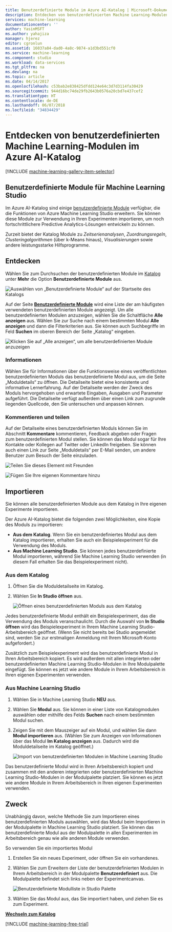 ```yaml
---
title: Benutzerdefinierte Module im Azure AI-Katalog | Microsoft-Dokumentation
description: Entdecken von benutzerdefinierten Machine Learning-Modulen im Azure AI-Katalog.
services: machine-learning
documentationcenter: ''
author: YasinMSFT
ms.author: yahajiza
manager: hjerez
editor: cgronlun
ms.assetid: 16037a84-dad0-4a8c-9874-a1d3bd551cf0
ms.service: machine-learning
ms.component: studio
ms.workload: data-services
ms.tgt_pltfrm: na
ms.devlang: na
ms.topic: article
ms.date: 04/14/2017
ms.openlocfilehash: c53bab2e838425dfdd124e64c3d7d3114fa30429
ms.sourcegitcommit: 944d16bc74de29fb2643b0576a20cbd7e437cef2
ms.translationtype: HT
ms.contentlocale: de-DE
ms.lasthandoff: 06/07/2018
ms.locfileid: "34834429"
---
```

# <a name="discover-custom-machine-learning-modules-in-azure-ai-gallery"></a>Entdecken von benutzerdefinierten Machine Learning-Modulen im Azure AI-Katalog
[!INCLUDE [machine-learning-gallery-item-selector](../../../includes/machine-learning-gallery-item-selector.md)]

## <a name="custom-modules-for-machine-learning-studio"></a>Benutzerdefinierte Module für Machine Learning Studio
Im Azure AI-Katalog sind einige [benutzerdefinierte Module](https://gallery.cortanaintelligence.com/customModules) verfügbar, die die Funktionen von Azure Machine Learning Studio erweitern. Sie können diese Module zur Verwendung in Ihren Experimenten importieren, um noch fortschrittlichere Predictive Analytics-Lösungen entwickeln zu können.

Zurzeit bietet der Katalog Module zu *Zeitserienanalysen*, *Zuordnungsregeln*, *Clusteringalgorithmen* (über k-Means hinaus), *Visualisierungen* sowie andere leistungsstarke Hilfsprogramme.


## <a name="discover"></a>Entdecken
Wählen Sie zum Durchsuchen der benutzerdefinierten Module im [Katalog](http://gallery.cortanaintelligence.com) unter **Mehr** die Option **Benutzerdefinierte Module** aus.

![Auswählen von „Benutzerdefinierte Module“ auf der Startseite des Katalogs](./media/gallery-custom-modules/select-custom-modules-in-gallery.png)

Auf der Seite **[Benutzerdefinierte Module](https://gallery.cortanaintelligence.com/customModules)** wird eine Liste der am häufigsten verwendeten benutzerdefinierten Module angezeigt. Um alle benutzerdefinierten Modulen anzuzeigen, wählen Sie die Schaltfläche **Alle anzeigen** aus. Wählen Sie zur Suche nach einem bestimmten Modul **Alle anzeigen** und dann die Filterkriterien aus. Sie können auch Suchbegriffe im Feld **Suchen** im oberen Bereich der Seite „Katalog“ eingeben.

![Klicken Sie auf „Alle anzeigen“, um alle benutzerdefinierten Module anzuzeigen](./media/gallery-custom-modules/click-see-all-for-all-custom-modules.png)

### <a name="understand"></a>Informationen

Wählen Sie für Informationen über die Funktionsweise eines veröffentlichten benutzerdefinierten Moduls das benutzerdefinierte Modul aus, um die Seite „Moduldetails“ zu öffnen. Die Detailseite bietet eine konsistente und informative Lernerfahrung. Auf der Detailseite werden der Zweck des Moduls hervorgehoben und erwartete Eingaben, Ausgaben und Parameter aufgeführt. Die Detailseite verfügt außerdem über einen Link zum zugrunde liegenden Quellcode, den Sie untersuchen und anpassen können.

### <a name="comment-and-share"></a>Kommentieren und teilen
Auf der Detailseite eines benutzerdefinierten Moduls können Sie im Abschnitt **Kommentare** kommentieren, Feedback abgeben oder Fragen zum benutzerdefinierten Modul stellen. Sie können das Modul sogar für Ihre Kontakte oder Kollegen auf Twitter oder LinkedIn freigeben. Sie können auch einen Link zur Seite „Moduldetails“ per E-Mail senden, um andere Benutzer zum Besuch der Seite einzuladen.

![Teilen Sie dieses Element mit Freunden](./media/gallery-how-to-use-contribute-publish/share-links.png)

![Fügen Sie Ihre eigenen Kommentare hinzu](./media/gallery-how-to-use-contribute-publish/comments.png)

## <a name="import"></a>Importieren
Sie können alle benutzerdefinierten Module aus dem Katalog in Ihre eigenen Experimente importieren.

Der Azure AI-Katalog bietet die folgenden zwei Möglichkeiten, eine Kopie des Moduls zu importieren:

* **Aus dem Katalog**. Wenn Sie ein benutzerdefiniertes Modul aus dem Katalog importieren, erhalten Sie auch ein Beispielexperiment für die Verwendung des Moduls.
* **Aus Machine Learning Studio**. Sie können jedes benutzerdefinierte Modul importieren, während Sie Machine Learning Studio verwenden (in diesem Fall erhalten Sie das Beispielexperiment nicht).

### <a name="from-the-gallery"></a>Aus dem Katalog

1. Öffnen Sie die Moduldetailseite im Katalog. 
2. Wählen Sie **In Studio öffnen** aus.
   
    ![Öffnen eines benutzerdefinierten Moduls aus dem Katalog](./media/gallery-custom-modules/open-custom-module-from-gallery.png)
   
Jedes benutzerdefinierte Modul enthält ein Beispielexperiment, das die Verwendung des Moduls veranschaulicht. Durch die Auswahl von **In Studio öffnen** wird das Beispielexperiment in Ihrem Machine Learning Studio-Arbeitsbereich geöffnet. (Wenn Sie nicht bereits bei Studio angemeldet sind, werden Sie zur erstmaligen Anmeldung mit Ihrem Microsoft-Konto aufgefordert.)

Zusätzlich zum Beispielexperiment wird das benutzerdefinierte Modul in Ihren Arbeitsbereich kopiert. Es wird außerdem mit allen integrierten oder benutzerdefinierten Machine Learning Studio-Modulen in Ihre Modulpalette eingefügt. Sie können es jetzt wie andere Module in Ihrem Arbeitsbereich in Ihren eigenen Experimenten verwenden.

### <a name="from-within-machine-learning-studio"></a>Aus Machine Learning Studio

1. Wählen Sie in Machine Learning Studio **NEU** aus.
2. Wählen Sie **Modul** aus. Sie können in einer Liste von Katalogmodulen auswählen oder mithilfe des Felds **Suchen** nach einem bestimmten Modul suchen.
3. Zeigen Sie mit dem Mauszeiger auf ein Modul, und wählen Sie dann **Modul importieren** aus. (Wählen Sie zum Anzeigen von Informationen über das Modul **Im Katalog anzeigen** aus. Dadurch wird die Moduldetailseite im Katalog geöffnet.)
   
    ![Import von benutzerdefinierten Modulen in Machine Learning Studio](./media/gallery-custom-modules/add-custom-module-in-studio.png)

Das benutzerdefinierte Modul wird in Ihren Arbeitsbereich kopiert und zusammen mit den anderen integrierten oder benutzerdefinierten Machine Learning Studio-Modulen in der Modulpalette platziert. Sie können es jetzt wie andere Module in Ihrem Arbeitsbereich in Ihren eigenen Experimenten verwenden.

## <a name="use"></a>Zweck

Unabhängig davon, welche Methode Sie zum Importieren eines benutzerdefinierten Moduls auswählen, wird das Modul beim Importieren in der Modulpalette in Machine Learning Studio platziert. Sie können das benutzerdefinierte Modul aus der Modulpalette in allen Experimenten im Arbeitsbereich genau wie alle anderen Module verwenden.

So verwenden Sie ein importiertes Modul

1. Erstellen Sie ein neues Experiment, oder öffnen Sie ein vorhandenes.
2. Wählen Sie zum Erweitern der Liste der benutzerdefinierten Modulen in Ihrem Arbeitsbereich in der Modulpalette **Benutzerdefiniert** aus. Die Modulpalette befindet sich links neben der Experimentcanvas.
   
    ![Benutzerdefinierte Modulliste in Studio Palette](./media/gallery-custom-modules/custom-module-in-studio-palette.png)
3. Wählen Sie das Modul aus, das Sie importiert haben, und ziehen Sie es zum Experiment.


**[Wechseln zum Katalog](http://gallery.cortanaintelligence.com)**

[!INCLUDE [machine-learning-free-trial](../../../includes/machine-learning-free-trial.md)]

